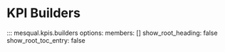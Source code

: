 # KPI Builders

::: mesqual.kpis.builders
    options:
        members: []
        show_root_heading: false
        show_root_toc_entry: false

